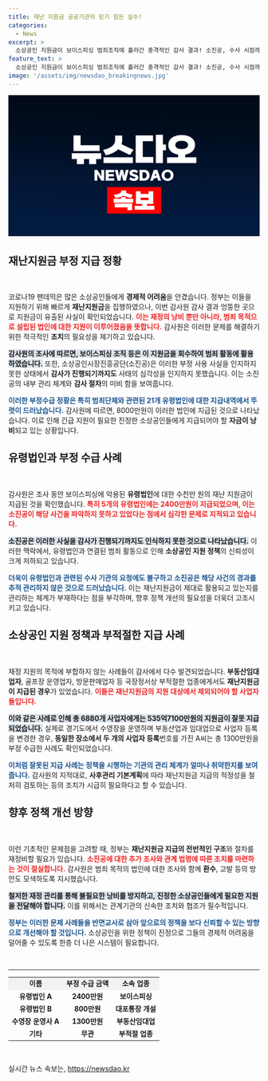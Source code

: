 ```yaml
---
title: 재난 지원금 공공기관의 믿기 힘든 실수!
categories:
  - News
excerpt: >
  소상공인 지원금이 보이스피싱 범죄조직에 흘러간 충격적인 감사 결과! 소진공, 수사 시점까지도 부실 관리 드러나. 재난지원금의 불법 수급 문제와 함께 추가 조치가 요구된다.
feature_text: >
  소상공인 지원금이 보이스피싱 범죄조직에 흘러간 충격적인 감사 결과! 소진공, 수사 시점까지도 부실 관리 드러나. 재난지원금의 불법 수급 문제와 함께 추가 조치가 요구된다.
image: '/assets/img/newsdao_breakingnews.jpg'
---
```


<p><img src="/assets/img/newsdao_breakingnews.jpg" alt="pcversion 속보" /></p>

<h2 data-ke-size="size26">재난지원금 부정 지급 정황</h2>

<p data-ke-size="size16">&nbsp;</p> 

<p>코로나19 팬데믹은 많은 소상공인들에게 <b>경제적 어려움</b>을 안겼습니다. 정부는 이들을 지원하기 위해 빠르게 <b>재난지원금</b>을 집행하였으나, 이번 감사원 감사 결과 엉뚱한 곳으로 지원금이 유출된 사실이 확인되었습니다. <b><span style="color: #ee2323;">이는 재정의 낭비 뿐만 아니라, 범죄 목적으로 설립된 법인에 대한 지원이 이루어졌음을 뜻합니다.</span></b> 감사원은 이러한 문제를 해결하기 위한 적극적인 <b>조치</b>의 필요성을 제기하고 있습니다. </p>

<p><b><span style="background-color: #21538527;">감사원의 조사에 따르면, 보이스피싱 조직 등은 이 지원금을 회수하여 범죄 활동에 활용하였습니다.</span></b> 또한, 소상공인시장진흥공단(소진공)은 이러한 부정 사용 사실을 인지하지 못한 상태에서 <b>감사가 진행되기까지도</b> 사태의 심각성을 인지하지 못했습니다. 이는 소진공의 내부 관리 체계와 <b>감사 절차</b>의 미비 함을 보여줍니다.</p>

<p><b><span style="color: #1a5490;">이러한 부정수급 정황은 특히 범죄단체와 관련된 21개 유령법인에 대한 지급내역에서 뚜렷이 드러났습니다.</span></b> 감사원에 따르면, 8000만원이 이러한 법인에 지급된 것으로 나타났습니다. 이로 인해 긴급 지원이 필요한 진정한 소상공인들에게 지급되어야 할 <b>자금이 낭비</b>되고 있는 상황입니다. </p>

<h2 data-ke-size="size26">유령법인과 부정 수급 사례</h2>

<p data-ke-size="size16">&nbsp;</p> 

<p>감사원은 조사 동안 보이스피싱에 악용된 <b>유령법인</b>에 대한 수천만 원의 재난 지원금이 지급된 것을 확인했습니다. <b><span style="color: #ee2323;">특히 5개의 유령법인에는 2400만원이 지급되었으며, 이는 소진공이 해당 사건을 파악하지 못하고 있었다는 점에서 심각한 문제로 지적되고 있습니다.</span></b> </p>

<p><b><span style="background-color: #21538527;">소진공은 이러한 사실을 감사가 진행되기까지도 인식하지 못한 것으로 나타났습니다.</span></b> 이러한 맥락에서, 유령법인과 연결된 범죄 활동으로 인해 <b>소상공인 지원 정책</b>의 신뢰성이 크게 저하되고 있습니다. </p>

<p><b><span style="color: #1a5490;">더욱이 유령법인과 관련된 수사 기관의 요청에도 불구하고 소진공은 해당 사건의 경과를 추적 관리하지 않은 것으로 드러났습니다.</span></b> 이는 재난지원금이 제대로 활용되고 있는지를 관리하는 체계가 부재하다는 점을 부각하며, 향후 정책 개선의 필요성을 더욱더 고조시키고 있습니다.</p>

<h2 data-ke-size="size26">소상공인 지원 정책과 부적절한 지급 사례</h2>

<p data-ke-size="size16">&nbsp;</p> 

<p>재정 지원의 목적에 부합하지 않는 사례들이 감사에서 다수 발견되었습니다. <b>부동산임대업자</b>, 골프장 운영업자, 방문판매업자 등 국장정서상 부적절한 업종에게서도 <b>재난지원금이 지급된 경우</b>가 있었습니다. <b><span style="color: #ee2323;">이들은 재난지원금의 지원 대상에서 제외되어야 할 사업자들입니다.</span></b> </p>

<p><b><span style="background-color: #21538527;">이와 같은 사례로 인해 총 6880개 사업자에게는 535억7100만원의 지원금이 잘못 지급되었습니다.</span></b> 실제로 경기도에서 수영장을 운영하며 부동산업과 임대업으로 사업자 등록을 변경한 경우, <b>동일한 장소에서 두 개의 사업자 등록</b>번호를 가진 A씨는 총 1300만원을 부정 수급한 사례도 확인되었습니다. </p>

<p><b><span style="color: #1a5490;">이처럼 잘못된 지급 사례는 정책을 시행하는 기관의 관리 체계가 얼마나 취약한지를 보여줍니다.</span></b> 감사원의 지적대로, <b>사후관리 기본계획</b>에 따라 재난지원금 지급의 적정성을 철저히 검토하는 등의 조치가 시급히 필요하다고 할 수 있습니다.</p>

<h2 data-ke-size="size26">향후 정책 개선 방향</h2>

<p data-ke-size="size16">&nbsp;</p> 

<p>이런 기초적인 문제점을 고려할 때, 정부는 <b>재난지원금 지급의 전반적인 구조</b>와 절차를 재정비할 필요가 있습니다. <b><span style="color: #ee2323;">소진공에 대한 추가 조사와 관계 법령에 따른 조치를 마련하는 것이 절실합니다.</span></b> 감사원은 범죄 목적의 법인에 대한 조사와 함께 <b>환수</b>, 고발 등의 방안도 모색하도록 지시했습니다.</p>

<p><b><span style="background-color: #21538527;">철저한 재정 관리를 통해 불필요한 낭비를 방지하고, 진정한 소상공인들에게 필요한 지원을 전달해야 합니다.</span></b> 이를 위해서는 관계기관의 신속한 조치와 협조가 필수적입니다. </p>

<p><b><span style="color: #1a5490;">정부는 이러한 문제 사례들을 반면교사로 삼아 앞으로의 정책을 보다 신뢰할 수 있는 방향으로 개선해야 할 것입니다.</span></b> 소상공인을 위한 정책이 진정으로 그들의 경제적 어려움을 덜어줄 수 있도록 한층 더 나은 시스템이 필요합니다. </p>

<p data-ke-size="size16">&nbsp;</p> 

<hr> 

<table style="width: 100%; border-collapse: collapse;"> 
<tr style="background-color: #f2f2f2;"> 
<td style="text-align: center; height: 17px;"><b>이름</b></td> 
<td style="text-align: center; height: 17px;"><b>부정 수급 금액</b></td> 
<td style="text-align: center; height: 17px;"><b>소속 업종</b></td> 
</tr> 
<tr> 
<td style="text-align: center; height: 17px;"><b>유령법인 A</b></td> 
<td style="text-align: center; height: 17px;"><b>2400만원</b></td> 
<td style="text-align: center; height: 17px;"><b>보이스피싱</b></td> 
</tr> 
<tr> 
<td style="text-align: center; height: 17px;"><b>유령법인 B</b></td> 
<td style="text-align: center; height: 17px;"><b>800만원</b></td> 
<td style="text-align: center; height: 17px;"><b>대포통장 개설</b></td> 
</tr> 
<tr> 
<td style="text-align: center; height: 17px;"><b>수영장 운영사 A</b></td> 
<td style="text-align: center; height: 17px;"><b>1300만원</b></td> 
<td style="text-align: center; height: 17px;"><b>부동산임대업</b></td> 
</tr> 
<tr> 
<td style="text-align: center; height: 17px;"><b>기타</b></td> 
<td style="text-align: center; height: 17px;"><b>무관</b></td> 
<td style="text-align: center; height: 17px;"><b>부적절 업종</b></td> 
</tr> 
</table> 

<p data-ke-size="size16">&nbsp;</p>
실시간 뉴스 속보는, <a href="https://newsdao.kr" rel="dofollow">https://newsdao.kr</a>



